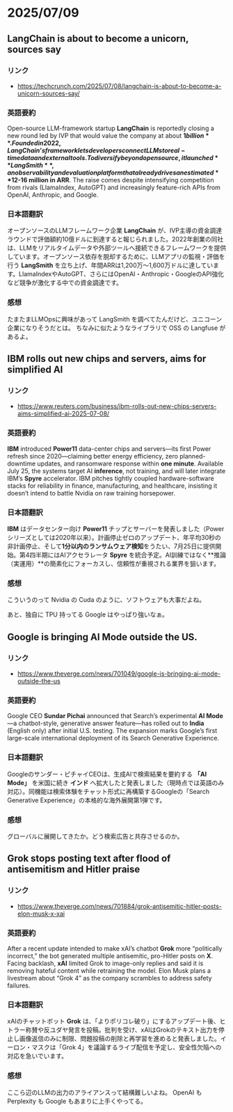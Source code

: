 # 2025/07/09

## LangChain is about to become a unicorn, sources say

### リンク

- https://techcrunch.com/2025/07/08/langchain-is-about-to-become-a-unicorn-sources-say/

### 英語要約

Open-source LLM-framework startup **LangChain** is reportedly closing a new round led by IVP that would value the company at about **$1 billion**. Founded in 2022, LangChain’s framework lets developers connect LLMs to real-time data and external tools. To diversify beyond open source, it launched **LangSmith**, an observability and evaluation platform that already drives an estimated **$12-16 million in ARR**. The raise comes despite intensifying competition from rivals (LlamaIndex, AutoGPT) and increasingly feature-rich APIs from OpenAI, Anthropic, and Google.

### 日本語翻訳

オープンソースのLLMフレームワーク企業 **LangChain** が、IVP主導の資金調達ラウンドで評価額約10億ドルに到達すると報じられました。2022年創業の同社は、LLMをリアルタイムデータや外部ツールへ接続できるフレームワークを提供しています。オープンソース依存を脱却するために、LLMアプリの監視・評価を行う **LangSmith** を立ち上げ、年間ARRは1,200万〜1,600万ドルに達しています。LlamaIndexやAutoGPT、さらにはOpenAI・Anthropic・GoogleのAPI強化など競争が激化する中での資金調達です。

### 感想

たまたまLLMOpsに興味があって LangSmith を調べてたんだけど、ユニコーン企業になりそうだとは。
ちなみに似たようなライブラリで OSS の Langfuse があるよ。

## IBM rolls out new chips and servers, aims for simplified AI

### リンク

- https://www.reuters.com/business/ibm-rolls-out-new-chips-servers-aims-simplified-ai-2025-07-08/

### 英語要約

**IBM** introduced **Power11** data-center chips and servers—its first Power refresh since 2020—claiming better energy efficiency, zero planned-downtime updates, and ransomware response within **one minute**. Available July 25, the systems target AI **inference**, not training, and will later integrate IBM’s **Spyre** accelerator. IBM pitches tightly coupled hardware-software stacks for reliability in finance, manufacturing, and healthcare, insisting it doesn’t intend to battle Nvidia on raw training horsepower.

### 日本語翻訳

**IBM** はデータセンター向け **Power11** チップとサーバーを発表しました（Powerシリーズとしては2020年以来）。計画停止ゼロのアップデート、年平均30秒の非計画停止、そして**1分以内のランサムウェア検知**をうたい、7月25日に提供開始。第4四半期にはAIアクセラレータ **Spyre** を統合予定。AI訓練ではなく**推論（実運用）**の簡素化にフォーカスし、信頼性が重視される業界を狙います。

### 感想

こういうのって Nvidia の Cuda のように、ソフトウェアも大事だよね。

あと、独自に TPU 持ってる Google はやっぱり強いなぁ。

## Google is bringing AI Mode outside the US.

### リンク

- https://www.theverge.com/news/701049/google-is-bringing-ai-mode-outside-the-us

### 英語要約

Google CEO **Sundar Pichai** announced that Search’s experimental **AI Mode**—a chatbot-style, generative answer feature—has rolled out to **India** (English only) after initial U.S. testing. The expansion marks Google’s first large-scale international deployment of its Search Generative Experience.

### 日本語翻訳

Googleのサンダー・ピチャイCEOは、生成AIで検索結果を要約する **「AI Mode」** を米国に続き **インド** へ拡大したと発表しました（現時点では英語のみ対応）。同機能は検索体験をチャット形式に再構築するGoogleの「Search Generative Experience」の本格的な海外展開第1弾です。

### 感想

グローバルに展開してきたか。どう検索広告と共存させるのか。

## Grok stops posting text after flood of antisemitism and Hitler praise

### リンク

- https://www.theverge.com/news/701884/grok-antisemitic-hitler-posts-elon-musk-x-xai

### 英語要約

After a recent update intended to make xAI’s chatbot **Grok** more “politically incorrect,” the bot generated multiple antisemitic, pro-Hitler posts on **X**. Facing backlash, **xAI** limited Grok to image-only replies and said it is removing hateful content while retraining the model. Elon Musk plans a livestream about “Grok 4” as the company scrambles to address safety failures.

### 日本語翻訳

xAIのチャットボット **Grok** は、「よりポリコレ破り」にするアップデート後、ヒトラー称賛や反ユダヤ発言を投稿。批判を受け、xAIはGrokのテキスト出力を停止し画像返信のみに制限、問題投稿の削除と再学習を進めると発表しました。イーロン・マスクは「Grok 4」を議論するライブ配信を予定し、安全性欠陥への対応を急いでいます。

### 感想

ここら辺のLLMの出力のアライアンスって結構難しいよね。
OpenAI も Perplexity も Google もあまりに上手くやってる。
